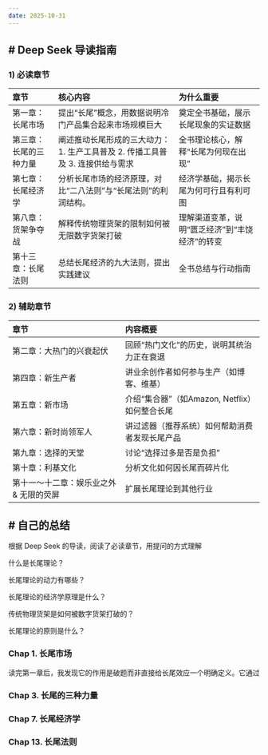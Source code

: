 ```yaml
---
date: 2025-10-31
---
```


## # Deep Seek 导读指南

### 1) 必读章节

| 章节                   | 核心内容                                                     | 为什么重要                                     |
| :--------------------- | :----------------------------------------------------------- | :--------------------------------------------- |
| 第一章：长尾市场       | 提出“长尾”概念，用数据说明冷门产品集合起来市场规模巨大       | 奠定全书基础，展示长尾现象的实证数据           |
| 第三章：长尾的三种力量 | 阐述推动长尾形成的三大动力： 1. 生产工具普及 2. 传播工具普及 3. 连接供给与需求 | 全书理论核心，解释“长尾为何现在出现”           |
| 第七章：长尾经济学     | 分析长尾市场的经济原理，对比“二八法则”与“长尾法则”的利润结构。 | 经济学基础，揭示长尾为何可行且有利可图         |
| 第八章：货架争夺战     | 解释传统物理货架的限制如何被无限数字货架打破                 | 理解渠道变革，说明“匮乏经济”到“丰饶经济”的转变 |
| 第十三章：长尾法则     | 总结长尾经济的九大法则，提出实践建议                         | 全书总结与行动指南                             |

### 2) 辅助章节

| 章节                                    | 内容概要                                       |
| :-------------------------------------- | :--------------------------------------------- |
| 第二章：大热门的兴衰起伏                | 回顾“热门文化”的历史，说明其统治力正在衰退     |
| 第四章：新生产者                        | 讲业余创作者如何参与生产（如博客、维基）       |
| 第五章：新市场                          | 介绍“集合器”（如Amazon, Netflix）如何整合长尾  |
| 第六章：新时尚领军人                    | 讲过滤器（推荐系统）如何帮助消费者发现长尾产品 |
| 第九章：选择的天堂                      | 讨论“选择过多是否是负担”                       |
| 第十章：利基文化                        | 分析文化如何因长尾而碎片化                     |
| 第十一～十二章：娱乐业之外 & 无限的荧屏 | 扩展长尾理论到其他行业                         |

## # 自己的总结

根据 Deep Seek 的导读，阅读了必读章节，用提问的方式理解

什么是长尾理论？

长尾理论的动力有哪些？

长尾理论的经济学原理是什么？

传统物理货架是如何被数字货架打破的？

长尾理论的原则是什么？

### Chap 1. 长尾市场

读完第一章后，我发现它的作用是破题而非直接给长尾效应一个明确定义。它通过

### Chap 3. 长尾的三种力量

### Chap 7. 长尾经济学

### Chap 13. 长尾法则
